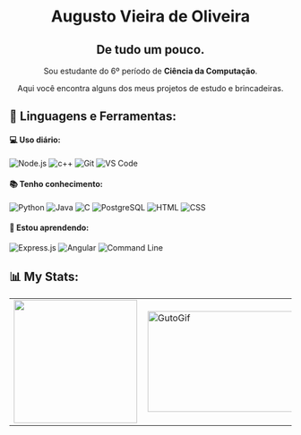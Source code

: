 <div align="center">

 # Augusto Vieira de Oliveira
 ## De tudo um pouco.
 
 Sou estudante do 6º período de **Ciência da Computação**.
   
 Aqui você encontra alguns dos meus projetos de estudo e brincadeiras.
 
</div>



## 🚀 **Linguagens e Ferramentas:**

 #### 💻 Uso diário:
 ![Node.js](https://img.shields.io/badge/-Node.js-black?style=flat-square&logo=node.js)
 ![c++](https://img.shields.io/badge/-C++-black?style=flat-square&logo=c%2B%2B&logoColor=blue)
 ![Git](https://img.shields.io/badge/-Git-black?style=flat-square&logo=Git)
 ![VS Code](https://img.shields.io/badge/-VS%20Code-black?style=flat-squareflat-square&logo=visual-studio-code)

  #### 📚 Tenho conhecimento:
 ![Python](https://img.shields.io/badge/-Python-black?style=flat-square&logo=Python)
 ![Java](https://img.shields.io/badge/-Java-black?style=flat-square&logo=java)
 ![C](https://img.shields.io/badge/-C-black?style=flat-square&logo=c)
 ![PostgreSQL](https://img.shields.io/badge/-PostgreSQL-black?style=flat-square&logo=postgresql)
 ![HTML](https://img.shields.io/badge/-HTML-black?style=flat-square&logo=html5)
 ![CSS](https://img.shields.io/badge/-CSS-black?style=flat-square&logo=css3)

 #### 🌱 Estou aprendendo:

 ![Express.js](https://img.shields.io/badge/-Express.js-black?style=flat-square&logo=express)
 ![Angular](https://img.shields.io/badge/-Angular-black?style=flat-square&logo=angular&logoColor=red)
 ![Command Line](https://img.shields.io/badge/-Cyber%20Security-black?style=flat-square&logo=windows-terminal&logoColor=green)

## 📊 **My Stats:**
<center>
  <table>
    <tr>
        <td><img height="220em" src="https://github-readme-stats.vercel.app/api/top-langs/?username=gutovieoli&layout=compact&langs_count=7&theme=radical"/></td>
        <td><img align="right" alt="GutoGif" height="180" width="260"src="https://www.freecodecamp.org/news/content/images/2022/11/hire-full-stack-developers1546507474317-1.gif"></td> 
  </table>
</center>  

